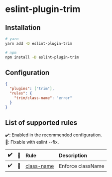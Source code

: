 # eslint-plugin-trim

## Installation

```bash
# yarn
yarn add -D eslint-plugin-trim

# npm
npm install -D eslint-plugin-trim
```

## Configuration

```json
{
  "plugins": ["trim"],
  "rules": {
    "trim/class-name": "error"
  }
}
```

## List of supported rules

✔️: Enabled in the recommended configuration.\
🔧: Fixable with eslint --fix.

| ✔️  | 🔧  | Rule                                                                                          | Description       |
| :-: | :-: | :-------------------------------------------------------------------------------------------- | :---------------- |
| ✔️  | 🔧  | [class-name](https://github.com/doinki/eslint-plugin-trim/blob/main/docs/rules/class-name.md) | Enforce className |
